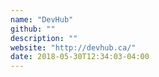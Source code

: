 ```yaml
---
name: "DevHub"
github: ""
description: ""
website: "http://devhub.ca/"
date: 2018-05-30T12:34:03-04:00
---
```


